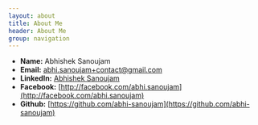 ```yaml
---
layout: about
title: About Me
header: About Me
group: navigation
---
```

 * **Name:** Abhishek Sanoujam
 * **Email:** [abhi.sanoujam+contact@gmail.com](mailto:abhi.sanoujam+contact@gmail.com)
 * **LinkedIn:** [Abhishek Sanoujam](http://www.linkedin.com/in/abhisanoujam)
 * **Facebook:** [http://facebook.com/abhi.sanoujam](http://facebook.com/abhi.sanoujam)
 * **Github:** [https://github.com/abhi-sanoujam](https://github.com/abhi-sanoujam)